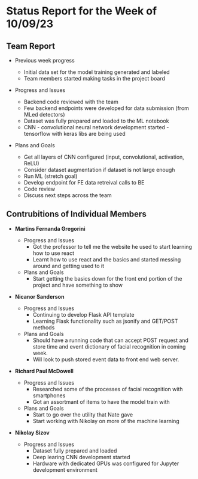 # Status Report for the Week of 10/09/23

## Team Report

 - Previous week progress
   - Initial data set for the model training generated and labeled
   - Team members started making tasks in the project board

 - Progress and Issues
   - Backend code reviewed with the team
   - Few backend endpoints were developed for data submission (from MLed detectors)
   - Dataset was fully prepared and loaded to the ML notebook
   - CNN - convolutional neural network development started - tensorflow with keras libs are being used

 - Plans and Goals
   - Get all layers of CNN configured (input, convolutional, activation, ReLU)
   - Consider dataset augmentation if dataset is not large enough
   - Run ML (stretch goal)
   - Develop endpoint for FE data retreival calls to BE 
   - Code review
   - Discuss next steps across the team


## Contrubitions of Individual Members

 - **Martins Fernanda Gregorini**

   - Progress and Issues
     - Got the professor to tell me the website he used to start learning how to use react
     - Learnt how to use react and the basics and started messing around and getting used to it
   - Plans and Goals
     - Start getting the basics down for the front end portion of the project and have something to show
       
 - **Nicanor Sanderson**

   - Progress and Issues
     - Continuing to develop Flask API template 
     - Learning Flask functionality such as jsonify and GET/POST methods 
   - Plans and Goals
     - Should have a running code that can accept POST request and store time and event dictionary of facial recognition in coming week.
     - Will look to push stored event data to front end web server. 
     
 - **Richard Paul McDowell**

   - Progress and Issues
     - Researched some of the processes of facial recognition with smartphones
     - Got an assortmant of items to have the model train with
   - Plans and Goals
     - Start to go over the utility that Nate gave
     - Start working with Nikolay on more of the machine learning
      

 - **Nikolay Sizov**

   - Progress and Issues
     - Dataset fully prepared and loaded
     - Deep learing CNN development started   
     - Hardware with dedicated GPUs was configured for Jupyter development environment
